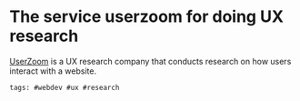 # The service userzoom for doing UX research

[UserZoom] is a UX research company that conducts research on how users
interact with a website.

[UserZoom]: https://www.userzoom.com/

    tags: #webdev #ux #research
